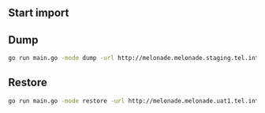 ## Start import

## Dump
```sh
go run main.go -mode dump -url http://melonade.melonade.staging.tel.internal/api/process-manager
```

## Restore
```sh
go run main.go -mode restore -url http://melonade.melonade.uat1.tel.internal/api/process-manager
```